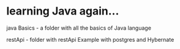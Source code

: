 # learning Java again...
java Basics - a folder with all the basics of Java language

restApi - folder with restApi Example with postgres and Hybernate

